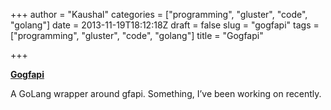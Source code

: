 +++
author = "Kaushal"
categories = ["programming", "gluster", "code", "golang"]
date = 2013-11-19T18:12:18Z
draft = false
slug = "gogfapi"
tags = ["programming", "gluster", "code", "golang"]
title = "Gogfapi"

+++

**[Gogfapi](https://forge.gluster.org/gogfapi)**

A GoLang wrapper around gfapi. Something, I’ve been working on recently.
